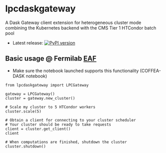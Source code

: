 # lpcdaskgateway
A Dask Gateway client extension for heterogeneous cluster mode combining the Kubernetes backend with the CMS Tier 1 HTCondor batch pool
* Latest release: [![PyPI version](https://badge.fury.io/py/lpcdaskgateway.svg)](https://badge.fury.io/py/lpcdaskgateway)

## Basic usage @ Fermilab [EAF](https://analytics-hub.fnal.gov)
* Make sure the notebook launched supports this functionality (COFFEA-DASK notebook)

```
from lpcdaskgateway import LPCGateway

gateway = LPCGateway()
cluster = gateway.new_cluster()

# Scale my cluster to 5 HTCondor workers
cluster.scale(5)

# Obtain a client for connecting to your cluster scheduler
# Your cluster should be ready to take requests
client = cluster.get_client()
client

# When computations are finished, shutdown the cluster
cluster.shutdown()
```
